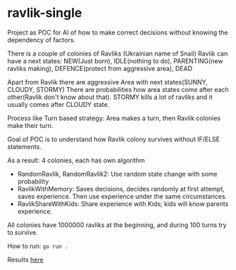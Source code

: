 # ravlik-single
Project as POC for AI of how to make correct decisions without knowing the dependency of factors.

There is a couple of colonies of Ravliks (Ukrainian name of Snail)
Ravlik can have a next states: NEW(Just born), IDLE(nothing to do), PARENTING(new ravliks making), DEFENCE(protect from aggressive area), DEAD

Apart from Ravlik there are aggressive Area with next states(SUNNY, CLOUDY, STORMY) There are probabilities how area states come after each other(Ravlik don't know about that). STORMY kills a lot of ravliks and it usually comes after CLOUDY state.

Process like Turn based strategy: Area makes a turn, then Ravlik colonies make their turn. 

Goal of POC is to understand how Ravlik colony survives without IF/ELSE statements. 

As a result: 4 colonies, each has own algorithm 
- RandomRavlik, RandomRavlik2: Use random state change with some probability 
- RavlikWithMemory: Saves decisions, decides randomly at first attempt, saves experience. Then use experience under the same circumstances.
- RavlikShareWithKids: Share experience with Kids; kids will know parents experience.

All colonies have 1000000 ravliks at the beginning, and during 100 turns try to survive.

How to run: 
```go run . ```

Results [here](https://github.com/kosyuk/ravlik-single/blob/master/output.txt)
